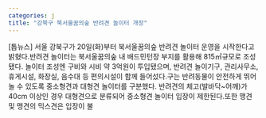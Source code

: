 ```yaml
---
categories: j
title: "강북구 북서울꿈의숲 반려견 놀이터 개장"
---
```

[톱뉴스] 서울 강북구가 20일(화)부터 북서울꿈의숲 반려견 놀이터 운영을 시작한다고 밝혔다.반려견 놀이터는 북서울꿈의숲 내 배드민턴장 부지를 활용해 815㎡규모로 조성됐다. 놀이터 조성엔 구비와 시비 약 3억원이 투입됐으며, 반려견 놀이기구, 관리사무소, 휴게시설, 화장실, 음수대 등 편의시설이 함께 들어섰다.구는 반려동물이 안전하게 뛰어놀 수 있도록 중소형견과 대형견 놀이터를 구분했다. 반려견의 체고(발바닥~어깨)가 40cm 이상인 경우 대형견으로 분류되어 중소형견 놀이터 입장이 제한된다.또한 맹견 및 맹견의 믹스견은 입장이 불